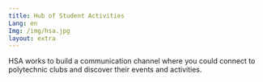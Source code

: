 ```yaml
---
title: Hub of Student Activities
Lang: en
Img: /img/hsa.jpg
layout: extra
---
```

HSA works to build a communication channel where you could connect to polytechnic clubs and discover their events and activities.
